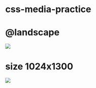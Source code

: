 # css-media-practice
# @landscape
<img src="https://i.gyazo.com/186ed12c0f1bd342e2e419ffbc8cdae8.jpg">

# size 1024x1300
<img src="https://i.gyazo.com/d435de0ce084d5ae8d644b22dc4c4c52.png">
